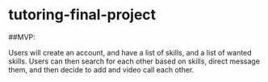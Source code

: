 # tutoring-final-project

##MVP:

Users will create an account, and have a list of skills, and a list of wanted skills. Users can then search for each other based on skills, direct message them, and then decide to add and video call each other.
